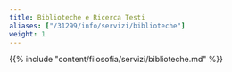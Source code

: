 ```yaml
---
title: Biblioteche e Ricerca Testi
aliases: ["/31299/info/servizi/biblioteche"]
weight: 1
---
```


{{% include "content/filosofia/servizi/biblioteche.md" %}}
